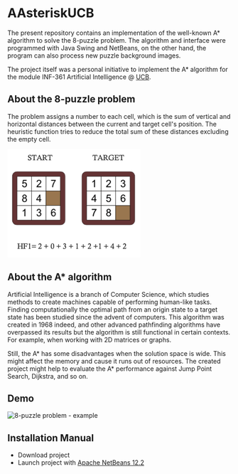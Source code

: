 # AAsteriskUCB
 
The present repository contains an implementation of the well-known A* algorithm
to solve the 8-puzzle problem. The algorithm and interface were programmed with 
Java Swing and NetBeans, on the other hand, the program can also process 
new puzzle background images.  

The project itself was a personal initiative to implement the A* algorithm for the
module INF-361 Artificial Intelligence @ [UCB](https://lpz.ucb.edu.bo/). 
  
## About the 8-puzzle problem

The problem assigns a number to each cell, which is the sum of vertical and
horizontal distances between the current and target cell's position. The heuristic 
function tries to reduce the total sum of these distances excluding the empty cell.  
 
![8-puzzle problem - example](img/start-target.png)

## About the A* algorithm 

Artificial Intelligence is a branch of Computer Science, which studies methods
to create machines capable of performing human-like tasks. Finding computationally
 the optimal path from an origin state to a target state has been studied since 
the advent of computers. This algorithm was created in 1968 indeed, and other
advanced pathfinding algorithms have overpassed its results but the algorithm
is still functional in certain contexts. For example, when working with 2D matrices
or graphs. 

Still, the A* has some disadvantages when the solution space is wide. This might 
affect the memory and cause it runs out of resources. The created project might
help to evaluate the A* performance against Jump Point Search, Dijkstra, and so on. 

## Demo 
![8-puzzle problem - example](img/demo.gif)

## Installation Manual 
- Download project
- Launch project with [Apache NetBeans 12.2](https://netbeans.apache.org/download/index.html) 

